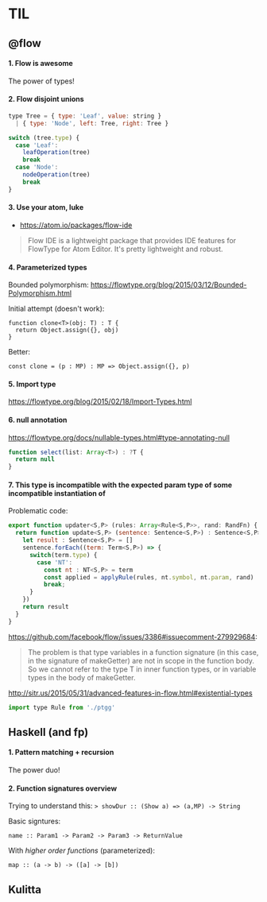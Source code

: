 # TIL

## @flow

#### 1. Flow is awesome

The power of types!

#### 2. Flow disjoint unions

```js
type Tree = { type: 'Leaf', value: string }
  | { type: 'Node', left: Tree, right: Tree }

switch (tree.type) {
  case 'Leaf':
    leafOperation(tree)
    break
  case 'Node':
    nodeOperation(tree)
    break
}
```

#### 3. Use your atom, luke

- https://atom.io/packages/flow-ide

> Flow IDE is a lightweight package that provides IDE features for FlowType for Atom Editor. It's pretty lightweight and robust.

#### 4. Parameterized types

Bounded polymorphism: https://flowtype.org/blog/2015/03/12/Bounded-Polymorphism.html

Initial attempt (doesn't work):

```
function clone<T>(obj: T) : T {
  return Object.assign({}, obj)
}
```

Better:
```
const clone = (p : MP) : MP => Object.assign({}, p)
```

#### 5. Import type

https://flowtype.org/blog/2015/02/18/Import-Types.html

#### 6. null annotation

https://flowtype.org/docs/nullable-types.html#type-annotating-null

```js
function select(list: Array<T>) : ?T {
  return null
}
```

#### 7. This type is incompatible with the expected param type of some incompatible instantiation of

Problematic code:

```js
export function updater<S,P> (rules: Array<Rule<S,P>>, rand: RandFn) { // : Updater<S,P> {
  return function update<S,P> (sentence: Sentence<S,P>) : Sentence<S,P> {
    let result : Sentence<S,P> = []
    sentence.forEach((term: Term<S,P>) => {
      switch(term.type) {
        case 'NT':
          const nt : NT<S,P> = term
          const applied = applyRule(rules, nt.symbol, nt.param, rand)
          break;
      }
    })
    return result
  }
}
```

https://github.com/facebook/flow/issues/3386#issuecomment-279929684:

> The problem is that type variables in a function signature (in this case, in the signature of makeGetter) are not in scope in the function body. So we cannot refer to the type T in inner function types, or in variable types in the body of makeGetter.

http://sitr.us/2015/05/31/advanced-features-in-flow.html#existential-types



```js
import type Rule from './ptgg'
```

## Haskell (and fp)

#### 1. Pattern matching + recursion

The power duo!

#### 2. Function signatures overview

Trying to understand this: `> showDur :: (Show a) => (a,MP) -> String`

Basic signtures:

```
name :: Param1 -> Param2 -> Param3 -> ReturnValue
```

With _higher order functions_ (parameterized):

```
map :: (a -> b) -> ([a] -> [b])
```

## Kulitta
